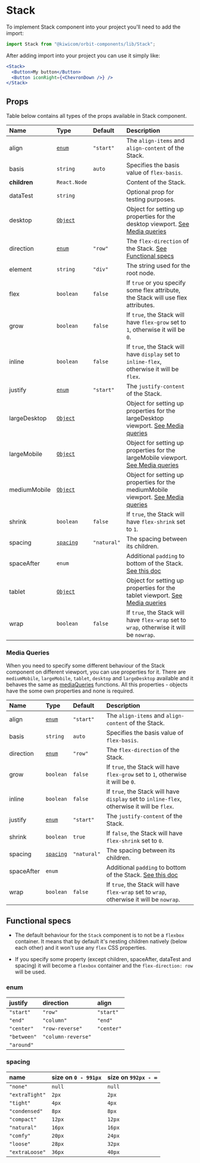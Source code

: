 # Stack

To implement Stack component into your project you'll need to add the import:

```jsx
import Stack from "@kiwicom/orbit-components/lib/Stack";
```

After adding import into your project you can use it simply like:

```jsx
<Stack>
  <Button>My button</Button>
  <Button iconRight={<ChevronDown />} />
</Stack>
```

## Props

Table below contains all types of the props available in Stack component.

| Name         | Type                       | Default     | Description                                                                                                                                     |
| :----------- | :------------------------- | :---------- | :---------------------------------------------------------------------------------------------------------------------------------------------- |
| align        | [`enum`](#enum)            | `"start"`   | The `align-items` and `align-content` of the Stack.                                                                                             |
| basis        | `string`                   | `auto`      | Specifies the basis value of `flex-basis`.                                                                                                      |
| **children** | `React.Node`               |             | Content of the Stack.                                                                                                                           |
| dataTest     | `string`                   |             | Optional prop for testing purposes.                                                                                                             |
| desktop      | [`Object`](#media-queries) |             | Object for setting up properties for the desktop viewport. [See Media queries](#media-queries)                                                  |
| direction    | [`enum`](#enum)            | `"row"`     | The `flex-direction` of the Stack. [See Functional specs](#functional-specs)                                                                    |
| element      | `string`                   | `"div"`     | The string used for the root node.                                                                                                              |
| flex         | `boolean`                  | `false`     | If `true` or you specify some flex attribute, the Stack will use flex attributes.                                                               |
| grow         | `boolean`                  | `false`     | If `true`, the Stack will have `flex-grow` set to `1`, otherwise it will be `0`.                                                                |
| inline       | `boolean`                  | `false`     | If `true`, the Stack will have `display` set to `inline-flex`, otherwise it will be `flex`.                                                     |
| justify      | [`enum`](#enum)            | `"start"`   | The `justify-content` of the Stack.                                                                                                             |
| largeDesktop | [`Object`](#media-queries) |             | Object for setting up properties for the largeDesktop viewport. [See Media queries](#media-queries)                                             |
| largeMobile  | [`Object`](#media-queries) |             | Object for setting up properties for the largeMobile viewport. [See Media queries](#media-queries)                                              |
| mediumMobile | [`Object`](#media-queries) |             | Object for setting up properties for the mediumMobile viewport. [See Media queries](#media-queries)                                             |
| shrink       | `boolean`                  | `false`     | If `true`, the Stack will have `flex-shrink` set to `1`.                                                                                        |
| spacing      | [`spacing`](#spacing)      | `"natural"` | The spacing between its children.                                                                                                               |
| spaceAfter   | `enum`                     |             | Additional `padding` to bottom of the Stack. [See this doc](https://github.com/kiwicom/orbit-components/tree/master/src/common/getSpacingToken) |
| tablet       | [`Object`](#media-queries) |             | Object for setting up properties for the tablet viewport. [See Media queries](#media-queries)                                                   |
| wrap         | `boolean`                  | `false`     | If `true`, the Stack will have `flex-wrap` set to `wrap`, otherwise it will be `nowrap`.                                                        |

### Media Queries

When you need to specify some different behaviour of the Stack component on different viewport, you can use properties for it.
There are `mediumMobile`, `largeMobile`, `tablet`, `desktop` and `largeDesktop` available and it behaves the same as [mediaQueries](https://github.com/kiwicom/orbit-components/tree/master/src/utils/mediaQuery) functions.
All this properties - objects have the some own properties and none is required.

| Name       | Type                  | Default     | Description                                                                                                                                     |
| :--------- | :-------------------- | :---------- | :---------------------------------------------------------------------------------------------------------------------------------------------- |
| align      | [`enum`](#enum)       | `"start"`   | The `align-items` and `align-content` of the Stack.                                                                                             |
| basis      | `string`              | `auto`      | Specifies the basis value of `flex-basis`.                                                                                                      |
| direction  | [`enum`](#enum)       | `"row"`     | The `flex-direction` of the Stack.                                                                                                              |
| grow       | `boolean`             | `false`     | If `true`, the Stack will have `flex-grow` set to `1`, otherwise it will be `0`.                                                                |
| inline     | `boolean`             | `false`     | If `true`, the Stack will have `display` set to `inline-flex`, otherwise it will be `flex`.                                                     |
| justify    | [`enum`](#enum)       | `"start"`   | The `justify-content` of the Stack.                                                                                                             |
| shrink     | `boolean`             | `true`      | If `false`, the Stack will have `flex-shrink` set to `0`.                                                                                       |
| spacing    | [`spacing`](#spacing) | `"natural"` | The spacing between its children.                                                                                                               |
| spaceAfter | `enum`                |             | Additional `padding` to bottom of the Stack. [See this doc](https://github.com/kiwicom/orbit-components/tree/master/src/common/getSpacingToken) |
| wrap       | `boolean`             | `false`     | If `true`, the Stack will have `flex-wrap` set to `wrap`, otherwise it will be `nowrap`.                                                        |

## Functional specs

- The default behaviour for the `Stack` component is to not be a `flexbox` container. It means that by default it's nesting children natively (below each other) and it won't use any `flex` CSS properties.

- If you specify some property (except children, spaceAfter, dataTest and spacing) it will become a `flexbox` container and the `flex-direction: row` will be used.

### enum

| justify     | direction          | align      |
| :---------- | :----------------- | :--------- |
| `"start"`   | `"row"`            | `"start"`  |
| `"end"`     | `"column"`         | `"end"`    |
| `"center"`  | `"row-reverse"`    | `"center"` |
| `"between"` | `"column-reverse"` |
| `"around"`  |

### spacing

| name           | size on `0 - 991px` | size on `992px - ∞` |
| :------------- | :------------------ | :------------------ |
| `"none"`       | `null`              | `null`              |
| `"extraTight"` | `2px`               | `2px`               |
| `"tight"`      | `4px`               | `4px`               |
| `"condensed"`  | `8px`               | `8px`               |
| `"compact"`    | `12px`              | `12px`              |
| `"natural"`    | `16px`              | `16px`              |
| `"comfy"`      | `20px`              | `24px`              |
| `"loose"`      | `28px`              | `32px`              |
| `"extraLoose"` | `36px`              | `40px`              |
